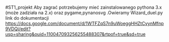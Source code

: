 #ST1_projekt
Aby zagrać potrzebujemy mieć zainstalowanego pythona 3.x (może zadziała na 2.x) oraz pygame,pynanosvg .Owieramy Wizard_duel.py
link do dokumentacji https://docs.google.com/document/d/1WTFZqS7n9uWoeggHHZtCvynMfnp9VDQj/edit?usp=sharing&ouid=110047093256255488307&rtpof=true&sd=true

